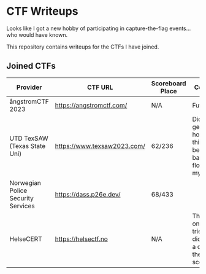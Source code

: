 # CTF Writeups

Looks like I got a new hobby of participating in capture-the-flag events... who would have known.

This repository contains writeups for the CTFs I have joined.

## Joined CTFs

| Provider | CTF URL | Scoreboard Place | Comment |
| -------- | ------- | ---------------- | ------- |
| ångstromCTF 2023 | https://angstromctf.com/ | N/A | Future |
| UTD TexSAW (Texas State Uni) | https://www.texsaw2023.com/|  62/236       | Did only get some hours in on this one in between a basement flooding in my home. |
| Norwegian Police Security Services | https://dass.p26e.dev/ | 68/433 |
| HelseCERT | https://helsectf.no | N/A | The first one I really tried out, didn't take a copy of the scoreboard |


